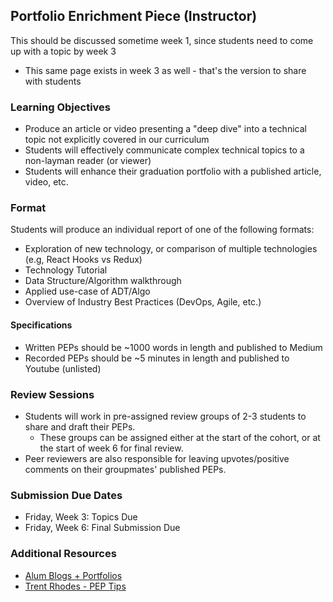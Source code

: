 ## Portfolio Enrichment Piece (Instructor)

This should be discussed sometime week 1, since students need to come up with a topic by week 3
- This same page exists in week 3 as well - that's the version to share with students

### Learning Objectives


* Produce an article or video presenting a "deep dive" into a technical topic not explicitly covered in our curriculum
* Students will effectively communicate complex technical topics to a non-layman reader (or viewer)
* Students will enhance their graduation portfolio with a published article, video, etc.

### Format

Students will produce an individual report of one of the following formats:

* Exploration of new technology, or comparison of multiple technologies (e.g, React Hooks vs Redux)
* Technology Tutorial
* Data Structure/Algorithm walkthrough
* Applied use-case of ADT/Algo
* Overview of Industry Best Practices (DevOps, Agile, etc.)

#### Specifications
- Written PEPs should be ~1000 words in length and published to Medium
- Recorded PEPs should be ~5 minutes in length and published to Youtube (unlisted)

### Review Sessions

* Students will work in pre-assigned review groups of 2-3 students to share and draft their PEPs.
  * These groups can be assigned either at the start of the cohort, or at the start of week 6 for final review.
* Peer reviewers are also responsible for leaving upvotes/positive comments on their groupmates' published PEPs.

### Submission Due Dates

* Friday, Week 3: Topics Due
* Friday, Week 6: Final Submission Due


### Additional Resources

* [Alum Blogs + Portfolios](https://docs.google.com/document/d/1IYd_dmk493WQHCstUqhR4ZBFGaiIeleQC_pOiY4e7jA/edit?usp=sharing)
* [Trent Rhodes - PEP Tips](https://www.youtube.com/watch?v=dc7ZGO-05p4&amp;index=12&amp;t=13s)
